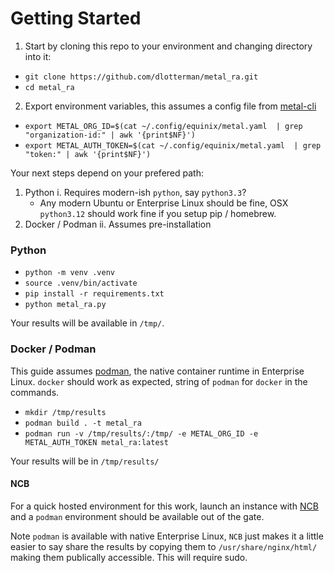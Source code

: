 # Getting Started

1. Start by cloning this repo to your environment and changing directory into it:
  * `git clone https://github.com/dlotterman/metal_ra.git`
  * `cd metal_ra`
2. Export environment variables, this assumes a config file from [metal-cli](https://github.com/equinix/metal-cli)
  * `export METAL_ORG_ID=$(cat ~/.config/equinix/metal.yaml  | grep "organization-id:" | awk '{print$NF}')`
  * `export METAL_AUTH_TOKEN=$(cat ~/.config/equinix/metal.yaml  | grep "token:" | awk '{print$NF}')`

Your next steps depend on your prefered path:
1. Python
  i. Requires modern-ish `python`, say `python3.3`?
	* Any modern Ubuntu or Enterprise Linux should be fine, OSX `python3.12` should work fine if you setup pip / homebrew.
2. Docker / Podman
  ii. Assumes pre-installation

### Python

* `python -m venv .venv`
* `source .venv/bin/activate`
* `pip install -r requirements.txt`
* `python metal_ra.py`

Your results will be available in `/tmp/`.

### Docker / Podman

This guide assumes [podman](https://podman.io/), the native container runtime in Enterprise Linux. `docker` should work as expected, string of `podman` for `docker` in the commands.

* `mkdir /tmp/results`
* `podman build . -t metal_ra`
* `podman run -v /tmp/results/:/tmp/ -e METAL_ORG_ID -e METAL_AUTH_TOKEN metal_ra:latest`

Your results will be in `/tmp/results/`

#### NCB

For a quick hosted environment for this work, launch an instance with [NCB](https://github.com/dlotterman/metal_code_snippets/tree/main/virtual_appliance_host/no_code_with_guardrails) and a `podman` environment should be available out of the gate.

Note `podman` is available with native Enterprise Linux, `NCB` just makes it a little easier to say share the results by copying them to `/usr/share/nginx/html/` making them publically accessible. This will require sudo.
